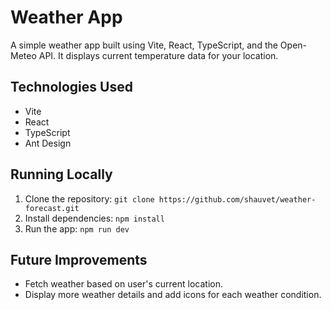 # Weather App

A simple weather app built using Vite, React, TypeScript, and the Open-Meteo API. It displays current temperature data for your location.

## Technologies Used

- Vite
- React
- TypeScript
- Ant Design

## Running Locally

1. Clone the repository: `git clone https://github.com/shauvet/weather-forecast.git`
2. Install dependencies: `npm install`
3. Run the app: `npm run dev`

## Future Improvements

- Fetch weather based on user's current location.
- Display more weather details and add icons for each weather condition.

